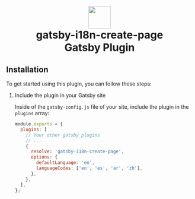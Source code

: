 <h1 align="center">
  <img alt="" src="https://www.gatsbyjs.org/monogram.svg" width="60" /><br />
  gatsby-i18n-create-page<br />
  Gatsby Plugin
</h1>

## Installation

To get started using this plugin, you can follow these steps:

1. Include the plugin in your Gatsby site

   Inside of the `gatsby-config.js` file of your site, include the plugin in the `plugins` array:

   ```javascript
   module.exports = {
     plugins: [
       // Your other gatsby plugins
       // ...
       {
         resolve: 'gatsby-i18n-create-page',
         options: {
           defaultLanguage: 'en',
           languageCodes: ['en', 'es', 'ar', 'zh'],
         },
       },
     ],
   };
   ```
